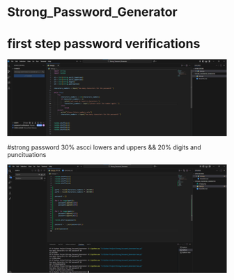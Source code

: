 # Strong_Password_Generator
# first step password verifications

![alt text](image.png)

#strong password 30% ascci lowers and uppers && 20% digits and puncituations

![alt text](image-1.png)


